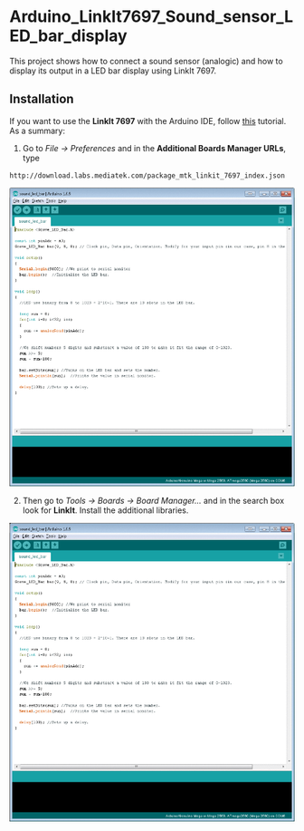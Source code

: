 # Arduino_LinkIt7697_Sound_sensor_LED_bar_display

This project shows how to connect a sound sensor (analogic) and how to display its output in a LED bar display using LinkIt 7697.

## Installation

If you want to use the **LinkIt 7697** with the Arduino IDE, follow [this](https://docs.labs.mediatek.com/resource/linkit7697-arduino/en/environment-setup) tutorial. As a summary:
1. Go to *File -> Preferences* and in the **Additional Boards Manager URLs**, type
```
http://download.labs.mediatek.com/package_mtk_linkit_7697_index.json
```
![install02](/images/install02.gif?raw=true)

2. Then go to *Tools -> Boards -> Board Manager...* and in the search box look for **LinkIt**. Install the additional libraries.

![install03](/images/install03.gif?raw=true)